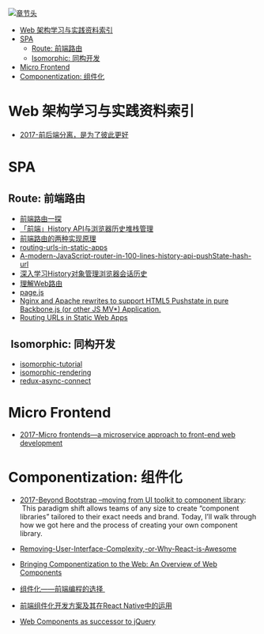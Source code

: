 [![章节头](https://parg.co/UGo)](https://parg.co/b4z) 
 - [Web 架构学习与实践资料索引](#web-%E6%9E%B6%E6%9E%84%E5%AD%A6%E4%B9%A0%E4%B8%8E%E5%AE%9E%E8%B7%B5%E8%B5%84%E6%96%99%E7%B4%A2%E5%BC%95)
- [SPA](#spa)
  * [Route: 前端路由](#route-%E5%89%8D%E7%AB%AF%E8%B7%AF%E7%94%B1)
  * [Isomorphic: 同构开发](#isomorphic-%E5%90%8C%E6%9E%84%E5%BC%80%E5%8F%91)
- [Micro Frontend](#micro-frontend)
- [Componentization: 组件化](#componentization-%E7%BB%84%E4%BB%B6%E5%8C%96) 

# Web 架构学习与实践资料索引

- [2017-前后端分离，是为了彼此更好](https://parg.co/bwq) 
# SPA 
## Route: 前端路由
- [前端路由一探](http://mp.weixin.qq.com/s/nh4HlXmN2auwkFZSflwZtw)
- [「前端」History API与浏览器历史堆栈管理](https://github.com/ShowJoy-com/showjoy-blog/issues/2)
- [前端路由的两种实现原理](http://orangexc.xyz/2016/10/21/The-realization-principle-of-front-end-routin/?utm_source=tuicool&utm_medium=referral)
- [routing-urls-in-static-apps](https://staticapps.org/articles/routing-urls-in-static-apps/)
- [A-modern-JavaScript-router-in-100-lines-history-api-pushState-hash-url](http://krasimirtsonev.com/blog/article/A-modern-JavaScript-router-in-100-lines-history-api-pushState-hash-url)
- [深入学习History对象管理浏览器会话历史](http://blog.codingplayboy.com/2016/12/10/browser_history/?hmsr=toutiao.io&utm_medium=toutiao.io&utm_source=toutiao.io)
- [理解Web路由](https://mp.weixin.qq.com/s?__biz=MjM5MTA1MjAxMQ==&mid=2651225284&idx=1&sn=a842847bc3d11a9f3d3a74d4e3105543&chksm=bd49a5408a3e2c5688585074f2c18bc85e5b47b4e77580e301628a1bafe0e8b40d160ff34c3c&mpshare=1&scene=1&srcid=0113kQluZM3KC2EKVp2UwH1y&key=c4bc7a764749523898f79d6142d1bfa1d2be501266904669efa55f2856933bae2f7d646278f67a4d8b6d4df0992f684fa16da66ebaf180ae0139be3816d698d3962aa07d7b4bc19186296844de99db8e&ascene=0&uin=NjY5Njk1MDU%3D&devicetype=iMac+MacBookPro11%2C2+OSX+OSX+10.12.2+build(16C67)&version=12010210&nettype=WIFI&fontScale=100&pass_ticket=v1c8sCIg6sXJyhwf9txFmF6pjUH0AyxU36m6XhL69Sw%3D)
- [page.js](https://github.com/visionmedia/page.js)
- [Nginx and Apache rewrites to support HTML5 Pushstate in pure Backbone.js (or other JS MV*) Application.](http://readystate4.com/2012/05/17/nginx-and-apache-rewrite-to-support-html5-pushstate/)
- [Routing URLs in Static Web Apps](https://staticapps.org/articles/routing-urls-in-static-apps/)


##  Isomorphic: 同构开发
- [isomorphic-tutorial](https://github.com/spikebrehm/isomorphic-tutorial)
- [isomorphic-rendering](https://medium.com/@oleg008/isomorphic-rendering-d3e39c3ed073#.6ghei4r1l)
- [redux-async-connect](https://github.com/Rezonans/redux-async-connect)

# Micro Frontend
- [2017-Micro frontends—a microservice approach to front-end web development](https://parg.co/bI7) 
# Componentization: 组件化
- [2017-Beyond Bootstrap –moving from UI toolkit to component library](https://parg.co/bXt):   This paradigm shift allows teams of any size to create “component libraries” tailored to their exact needs and brand. Today, I’ll walk through how we got here and the process of creating your own component library.
- [Removing-User-Interface-Complexity,-or-Why-React-is-Awesome](http://jlongster.com/Removing-User-Interface-Complexity,-or-Why-React-is-Awesome)

- [Bringing Componentization to the Web: An Overview of Web Components](https://www.sitepoint.com/bringing-componentization-web-overview-web-components/)
- [组件化——前端编程的选择 ](http://mp.weixin.qq.com/s?__biz=MzI5MDEzMzg5Nw==&mid=2660394384&idx=1&sn=08485e817a96f3b3d309abae2ec9f1f5&chksm=f7424776c035ce602bde2487d9e483ff82be159b16ba241be1147c3533594c2fd24cc568daba&scene=0#wechat_redirect)

- [前端组件化开发方案及其在React Native中的运用](http://www.infoq.com/cn/articles/front-end-component-develop-and-application-in-react-native?utm_source=tuicool&utm_medium=referral)
- [Web Components as successor to jQuery](https://gist.github.com/warpech/9431953)
